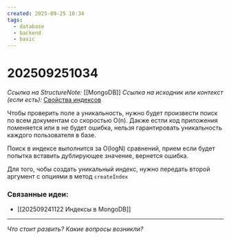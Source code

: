 ```yaml
---
created: 2025-09-25 10:34
tags:
  - database
  - backend
  - basic
---
```

# 202509251034
*Ссылка на StructureNote:* [[MongoDB]]
*Ссылка на исходник или контекст (если есть):* [Свойства индексов](https://practicum.yandex.ru/learn/backend-nodejs/courses/16b47298-e20d-4fde-9619-1ab305039a00/sprints/564238/topics/3850c616-bd4c-4c66-987e-9b4e0b0f135c/lessons/be6cf5fb-4cd0-41db-bc30-196d7213b988/)

Чтобы проверить поле а уникальность, нужно будет произвести поиск по всем документам со скоростью O(n). Дакже естли код приложения поменяется или в не будет ошибка, нельзя гарантировать уникальность каждого пользователя в базе.

Поиск в индексе выполнится за O(logN) сравнений, прием если будет попытка вставить дублирующее значение, вернется ошибка.

Для того, чобы создать уникальный индекс, нужно передать второй аргумент с опциями в метод `createIndex`
### Связанные идеи:
*   [[202509241122 Индексы в MongoDB]]
---

*Что стоит развить? Какие вопросы возникли?*